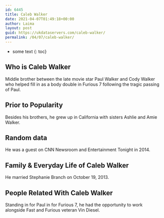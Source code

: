 ```yaml
---
id: 6445
title: Caleb Walker
date: 2021-04-07T01:49:18+00:00
author: Laima
layout: post
guid: https://ukdataservers.com/caleb-walker/
permalink: /04/07/caleb-walker/
---
```


* some text
{: toc}


## Who is Caleb Walker
                  
                  
                  
Middle brother between the late movie star Paul Walker and Cody Walker who helped fill in as a body double in Furious 7 following the tragic passing of Paul.
                  
              
            
              
            
                
                
                
## Prior to Popularity
                  
                  
                  
Besides his brothers, he grew up in California with sisters Ashlie and Amie Walker.
                  
              
            
              
            
                
                
                
## Random data
                  
                  
                  
He was a guest on CNN Newsroom and Entertainment Tonight in 2014.
                  
              
            
              
            
                
                
                
## Family & Everyday Life of Caleb Walker
                  
                  
                  
He married Stephanie Branch on October 19, 2013.
                  
              
            
              
            
                
                
                
## People Related With Caleb Walker
                  
                  
                  
Standing in for Paul in for Furious 7, he had the opportunity to work alongside Fast and Furious veteran Vin Diesel.
                  
              
            
              
            
                
              
            
              
              
            
            
              
            
          
          
          